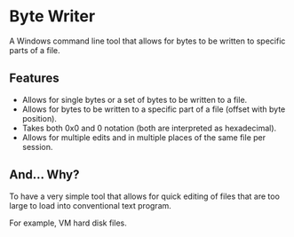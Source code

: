 # Byte Writer
A Windows command line tool that allows for bytes to be written to specific parts of a file.

## Features
- Allows for single bytes or a set of bytes to be written to a file.
- Allows for bytes to be written to a specific part of a file (offset with byte position).
- Takes both 0x0 and 0 notation (both are interpreted as hexadecimal).
- Allows for multiple edits and in multiple places of the same file per session.

## And... Why?
To have a very simple tool that allows for quick editing of files that are too large to load into conventional text program.

For example, VM hard disk files.
